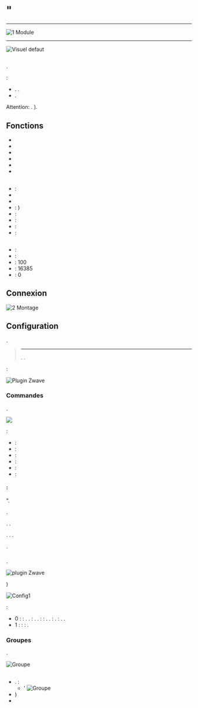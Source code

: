 # "

 ****

![1 Module](images/duwi.05436/1-Module.PNG)

****

![Visuel defaut](images/duwi.05436/Visuel_defaut.PNG)

##  

.

 :

-   . .
-   .

Attention: . ).

## Fonctions

-   
-   
-   
-   
-   
-   

## 

-    : 
-   
-   
-    : )
-    : 
-    : 
-    : 
-    : 

## 

-    : 
-    : 
-    : 100
-    : 16385
-    : 0

## Connexion

![2 Montage](images/duwi.05436/2-Montage.PNG)

## Configuration

 [](https://doc.jeedom.com/de_DE/plugins/automation%20protocol/openzwave/).

> ****
>
> . .

 :

![Plugin Zwave](images/duwi.05436/3-Inclusion.PNG)

### Commandes

.

![](images/duwi.05436/4-Commandes.PNG)

 :

-    : 
-    : 
-    : 
-    : 
-    : 
-    : 

####  :

".

.

. .

. . .

.

### 

.

![ plugin Zwave](images/plugin/bouton_configuration.jpg)

)

![Config1](images/duwi.05436/5-Paramètres.PNG)

 :

-   0 :  :
. .
 : .
.
 :  : . .  : .
 : . .
-   1 :  :  :
.

### Groupes

.

![Groupe](images/duwi.05436/6-Groupes.PNG)

## 

-   .  :
    - '
![Groupe](images/duwi.05436/7-Poll.PNG)
  - )
-   
